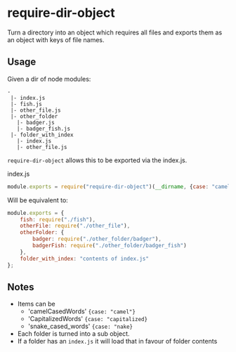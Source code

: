 # require-dir-object

Turn a directory into an object which requires all files and exports them as an object with keys of file names.

## Usage

Given a dir of node modules:

```
-
 |- index.js
 |- fish.js
 |- other_file.js
 |- other_folder
   |- badger.js
   |- badger_fish.js
 |- folder_with_index
   |- index.js
   |- other_file.js
```

`require-dir-object` allows this to be exported via the index.js.

index.js
```js
module.exports = require("require-dir-object")(__dirname, {case: "camel"});
```

Will be equivalent to:

```js
module.exports = {
    fish: require("./fish"),
    otherFile: require("./other_file"),
    otherFolder: {
        badger: require("./other_folder/badger"),
        badgerFish: require("./other_folder/badger_fish")
    },
    folder_with_index: "contents of index.js"
};
```


## Notes

* Items can be 
    * 'camelCasedWords' `{case: "camel"}`
    * 'CapitalizedWords' `{case: "capitalized}`
    * 'snake_cased_words' `{case: "nake}`
* Each folder is turned into a sub object.
* If a folder has an `index.js` it will load that in favour of folder contents

